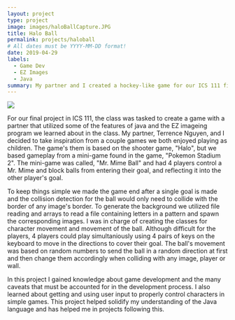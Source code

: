 ```yaml
---
layout: project
type: project
image: images/haloBallCapture.JPG
title: Halo Ball
permalink: projects/haloball
# All dates must be YYYY-MM-DD format!
date: 2019-04-29
labels:
  - Game Dev
  - EZ Images
  - Java
summary: My partner and I created a hockey-like game for our ICS 111 final project at UH Manoa.
---
```

<img class="ui medium right floated rounded image" src="/images/pongPing.JPG">

For our final project in ICS 111, the class was tasked to create a game with a partner that utilized some of the features of java and the EZ imageing program we learned about in the class. My partner, Terrence Nguyen, and I decided to take inspiration from a couple games we both enjoyed playing as children. The game's them is based on the shooter game, "Halo", but we based gameplay from a mini-game found in the game, "Pokemon Stadium 2". The mini-game was called, "Mr. Mime Ball" and had 4 players control a Mr. Mime and block balls from entering their goal, and reflecting it into the other player's goal.

To keep things simple we made the game end after a single goal is made and the collision detection for the ball would only need to collide with the border of any image's border. To generate the background we utilized file reading and arrays to read a file containing letters in a pattern and spawn the corresponding images. I was in charge of creating the classes for character movement and movement of the ball. Although difficult for the players, 4 players could play simultaniously using 4 pairs of keys on the keyboard to move in the directions to cover their goal. The ball's movement was based on random numbers to send the ball in a random direction at first and then change them accordingly when colliding with any image, player or wall.

In this project I gained knowledge about game development and the many caveats that must be accounted for in the development process. I also learned about getting and using user input to properly control characters in simple games. This project helped solidify my understanding of the Java language and has helped me in projects following this.


